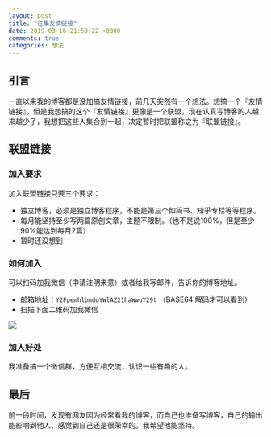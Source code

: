 ```yaml
---
layout: post
title: "征集友情链接"
date: 2019-03-16 21:58:22 +0800
comments: true
categories: 想法
---
```


## 引言

一直以来我的博客都是没加搞友情链接，前几天突然有一个想法。想搞一个『友情链接』。但是我想搞的这个『友情链接』更像是一个联盟，现在认真写博客的人越来越少了，我想把这些人集合到一起，决定暂时把联盟称之为『联盟链接』。

<!--more-->

## 联盟链接

### 加入要求

加入联盟链接只要三个要求：

- 独立博客，必须是独立博客程序，不能是第三个如简书、知乎专栏等等程序。
- 每月能坚持至少写两篇原创文章，主题不限制。（也不是说100%，但是至少90%能达到每月2篇）
- 暂时还没想到

### 如何加入

可以扫码加我微信（申请注明来意）或者给我写邮件，告诉你的博客地址。

- 邮箱地址：`Y2FpemhlbmdoYWlAZ21haWwuY29t` （BASE64 解码才可以看到）
- 扫描下面二维码加我微信

![](https://ws1.sinaimg.cn/mw690/4cc5f9b3ly1g14kz49uojj20to0ts14v.jpg)

### 加入好处

我准备搞一个微信群，方便互相交流，认识一些有趣的人。

## 最后

前一段时间，发现有网友因为经常看我的博客，而自己也准备写博客，自己的输出能影响到他人，感觉到自己还是很荣幸的。我希望他能坚持。

